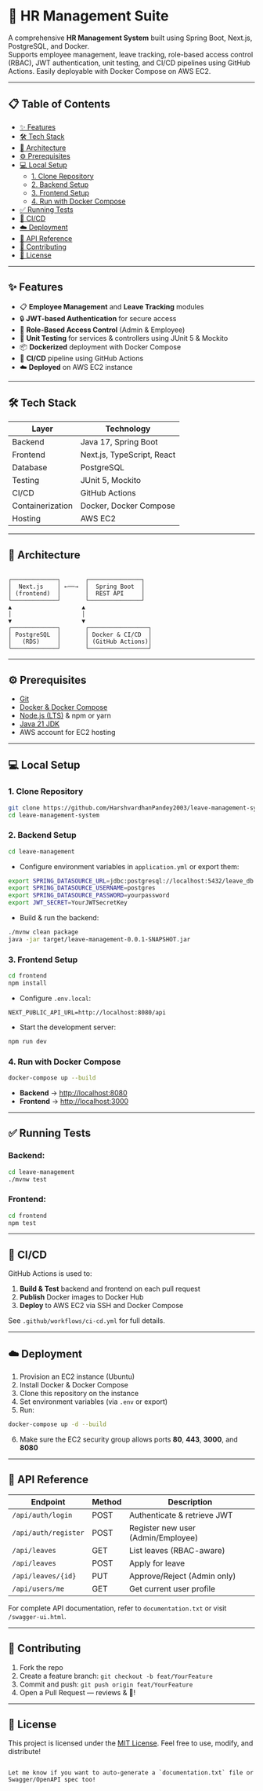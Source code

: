 # 🚀 HR Management Suite

A comprehensive **HR Management System** built using Spring Boot, Next.js, PostgreSQL, and Docker.  
Supports employee management, leave tracking, role-based access control (RBAC), JWT authentication, unit testing, and CI/CD pipelines using GitHub Actions. Easily deployable with Docker Compose on AWS EC2.

---

## 📋 Table of Contents

- [✨ Features](#-features)
- [🛠️ Tech Stack](#️-tech-stack)
- [📐 Architecture](#-architecture)
- [⚙️ Prerequisites](#️-prerequisites)
- [💻 Local Setup](#-local-setup)
  - [1. Clone Repository](#1-clone-repository)
  - [2. Backend Setup](#2-backend-setup)
  - [3. Frontend Setup](#3-frontend-setup)
  - [4. Run with Docker Compose](#4-run-with-docker-compose)
- [✅ Running Tests](#-running-tests)
- [🚢 CI/CD](#-cicd)
- [☁️ Deployment](#-deployment)
- [📖 API Reference](#-api-reference)
- [🤝 Contributing](#-contributing)
- [📄 License](#-license)

---

## ✨ Features

- 📋 **Employee Management** and **Leave Tracking** modules
- 🔒 **JWT-based Authentication** for secure access
- 👥 **Role-Based Access Control** (Admin & Employee)
- 🧪 **Unit Testing** for services & controllers using JUnit 5 & Mockito
- 📦 **Dockerized** deployment with Docker Compose
- 🤖 **CI/CD** pipeline using GitHub Actions
- ☁️ **Deployed** on AWS EC2 instance

---

## 🛠️ Tech Stack

| Layer            | Technology                 |
| ---------------- | -------------------------- |
| Backend          | Java 17, Spring Boot       |
| Frontend         | Next.js, TypeScript, React |
| Database         | PostgreSQL                 |
| Testing          | JUnit 5, Mockito           |
| CI/CD            | GitHub Actions             |
| Containerization | Docker, Docker Compose     |
| Hosting          | AWS EC2                    |

---

## 📐 Architecture

```

┌─────────────┐       ┌───────────────┐
│  Next.js    │ ←──→  │  Spring Boot  │
│ (frontend)  │       │  REST API     │
└─────────────┘       └───────────────┘
▲                    ▲
│                    │
▼                    ▼
┌─────────────┐       ┌─────────────────┐
│ PostgreSQL  │       │ Docker & CI/CD  │
│   (RDS)     │       │ (GitHub Actions)│
└─────────────┘       └─────────────────┘

````

---

## ⚙️ Prerequisites

- [Git](https://git-scm.com/)
- [Docker & Docker Compose](https://docs.docker.com/compose/)
- [Node.js (LTS)](https://nodejs.org/) & npm or yarn
- [Java 21 JDK](https://adoptium.net/)
- AWS account for EC2 hosting

---

## 💻 Local Setup

### 1. Clone Repository

```bash
git clone https://github.com/HarshvardhanPandey2003/leave-management-system.git
cd leave-management-system
````

### 2. Backend Setup

```bash
cd leave-management
```

* Configure environment variables in `application.yml` or export them:

```bash
export SPRING_DATASOURCE_URL=jdbc:postgresql://localhost:5432/leave_db
export SPRING_DATASOURCE_USERNAME=postgres
export SPRING_DATASOURCE_PASSWORD=yourpassword
export JWT_SECRET=YourJWTSecretKey
```

* Build & run the backend:

```bash
./mvnw clean package
java -jar target/leave-management-0.0.1-SNAPSHOT.jar
```

### 3. Frontend Setup

```bash
cd frontend
npm install
```

* Configure `.env.local`:

```
NEXT_PUBLIC_API_URL=http://localhost:8080/api
```

* Start the development server:

```bash
npm run dev
```

### 4. Run with Docker Compose

```bash
docker-compose up --build
```

* **Backend** → [http://localhost:8080](http://localhost:8080)
* **Frontend** → [http://localhost:3000](http://localhost:3000)

---

## ✅ Running Tests

### Backend:

```bash
cd leave-management
./mvnw test
```

### Frontend:

```bash
cd frontend
npm test
```

---

## 🚢 CI/CD

GitHub Actions is used to:

1. **Build & Test** backend and frontend on each pull request
2. **Publish** Docker images to Docker Hub
3. **Deploy** to AWS EC2 via SSH and Docker Compose

See `.github/workflows/ci-cd.yml` for full details.

---

## ☁️ Deployment

1. Provision an EC2 instance (Ubuntu)
2. Install Docker & Docker Compose
3. Clone this repository on the instance
4. Set environment variables (via `.env` or export)
5. Run:

```bash
docker-compose up -d --build
```

6. Make sure the EC2 security group allows ports **80**, **443**, **3000**, and **8080**

---

## 📖 API Reference

| Endpoint             | Method | Description                        |
| -------------------- | ------ | ---------------------------------- |
| `/api/auth/login`    | POST   | Authenticate & retrieve JWT        |
| `/api/auth/register` | POST   | Register new user (Admin/Employee) |
| `/api/leaves`        | GET    | List leaves (RBAC-aware)           |
| `/api/leaves`        | POST   | Apply for leave                    |
| `/api/leaves/{id}`   | PUT    | Approve/Reject (Admin only)        |
| `/api/users/me`      | GET    | Get current user profile           |

For complete API documentation, refer to `documentation.txt` or visit `/swagger-ui.html`.

---

## 🤝 Contributing

1. Fork the repo
2. Create a feature branch: `git checkout -b feat/YourFeature`
3. Commit and push: `git push origin feat/YourFeature`
4. Open a Pull Request — reviews & 🎉!

---

## 📄 License

This project is licensed under the [MIT License](LICENSE).
Feel free to use, modify, and distribute!

```

Let me know if you want to auto-generate a `documentation.txt` file or Swagger/OpenAPI spec too!
```
